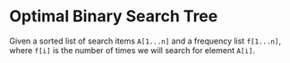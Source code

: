 # Optimal Binary Search Tree

Given a sorted list of search items `A[1...n]` and a frequency list `f[1...n]`, where `f[i]` is the number of times we will search for element `A[i]`. 

